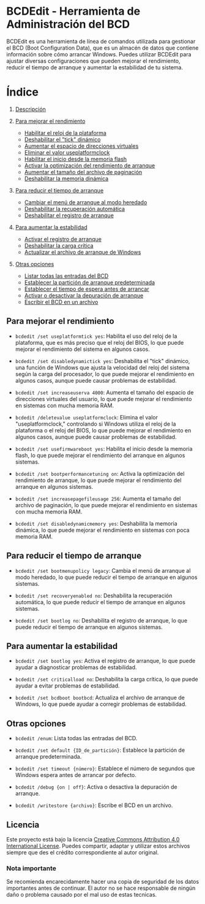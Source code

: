 # BCDEdit - Herramienta de Administración del BCD

BCDEdit es una herramienta de línea de comandos utilizada para gestionar el BCD (Boot Configuration Data), que es un almacén de datos que contiene información sobre cómo arrancar Windows. Puedes utilizar BCDEdit para ajustar diversas configuraciones que pueden mejorar el rendimiento, reducir el tiempo de arranque y aumentar la estabilidad de tu sistema.

# Índice
1. [Descripción](#bcdedit---herramienta-de-administración-del-bcd)
2. [Para mejorar el rendimiento](#para-mejorar-el-rendimiento)
   - [Habilitar el reloj de la plataforma](#bcdedit-set-useplatformtick-yes)
   - [Deshabilitar el "tick" dinámico](#bcdedit-set-disabledynamictick-yes)
   - [Aumentar el espacio de direcciones virtuales](#bcdedit-set-increaseuserva-4000)
   - [Eliminar el valor useplatformclock](#bcdedit-deletevalue-useplatformclock)
   - [Habilitar el inicio desde la memoria flash](#bcdedit-set-usefirmwareboot-yes)
   - [Activar la optimización del rendimiento de arranque](#bcdedit-set-bootperformancetuning-on)
   - [Aumentar el tamaño del archivo de paginación](#bcdedit-set-increasepagefileusage-256)
   - [Deshabilitar la memoria dinámica](#bcdedit-set-disabledynamicmemory-yes)

3. [Para reducir el tiempo de arranque](#para-reducir-el-tiempo-de-arranque)
   - [Cambiar el menú de arranque al modo heredado](#bcdedit-set-bootmenupolicy-legacy)
   - [Deshabilitar la recuperación automática](#bcdedit-set-recoveryenabled-no)
   - [Deshabilitar el registro de arranque](#bcdedit-set-bootlog-no)

4. [Para aumentar la estabilidad](#para-aumentar-la-estabilidad)
   - [Activar el registro de arranque](#bcdedit-set-bootlog-yes)
   - [Deshabilitar la carga crítica](#bcdedit-set-criticalload-no)
   - [Actualizar el archivo de arranque de Windows](#bcdedit-set-bcdboot-bootbcd)

5. [Otras opciones](#otras-opciones)
   - [Listar todas las entradas del BCD](#bcdedit-enum)
   - [Establecer la partición de arranque predeterminada](#bcdedit-set-default-id_de_partición)
   - [Establecer el tiempo de espera antes de arrancar](#bcdedit-set-timeout-número)
   - [Activar o desactivar la depuración de arranque](#bcdedit-debug-on--off)
   - [Escribir el BCD en un archivo](#bcdedit-writestore-archivo)

## Para mejorar el rendimiento

- `bcdedit /set useplatformtick yes`: Habilita el uso del reloj de la plataforma, que es más preciso que el reloj del BIOS, lo que puede mejorar el rendimiento del sistema en algunos casos.

- `bcdedit /set disabledynamictick yes`: Deshabilita el "tick" dinámico, una función de Windows que ajusta la velocidad del reloj del sistema según la carga del procesador, lo que puede mejorar el rendimiento en algunos casos, aunque puede causar problemas de estabilidad.

- `bcdedit /set increaseuserva 4000`: Aumenta el tamaño del espacio de direcciones virtuales del usuario, lo que puede mejorar el rendimiento en sistemas con mucha memoria RAM.

- `bcdedit /deletevalue useplatformclock`: Elimina el valor "useplatformclock," controlando si Windows utiliza el reloj de la plataforma o el reloj del BIOS, lo que puede mejorar el rendimiento en algunos casos, aunque puede causar problemas de estabilidad.

- `bcdedit /set usefirmwareboot yes`: Habilita el inicio desde la memoria flash, lo que puede mejorar el rendimiento del arranque en algunos sistemas.

- `bcdedit /set bootperformancetuning on`: Activa la optimización del rendimiento de arranque, lo que puede mejorar el rendimiento del arranque en algunos sistemas.

- `bcdedit /set increasepagefileusage 256`: Aumenta el tamaño del archivo de paginación, lo que puede mejorar el rendimiento en sistemas con mucha memoria RAM.

- `bcdedit /set disabledynamicmemory yes`: Deshabilita la memoria dinámica, lo que puede mejorar el rendimiento en sistemas con poca memoria RAM.

## Para reducir el tiempo de arranque

- `bcdedit /set bootmenupolicy legacy`: Cambia el menú de arranque al modo heredado, lo que puede reducir el tiempo de arranque en algunos sistemas.

- `bcdedit /set recoveryenabled no`: Deshabilita la recuperación automática, lo que puede reducir el tiempo de arranque en algunos sistemas.

- `bcdedit /set bootlog no`: Deshabilita el registro de arranque, lo que puede reducir el tiempo de arranque en algunos sistemas.

## Para aumentar la estabilidad

- `bcdedit /set bootlog yes`: Activa el registro de arranque, lo que puede ayudar a diagnosticar problemas de estabilidad.

- `bcdedit /set criticalload no`: Deshabilita la carga crítica, lo que puede ayudar a evitar problemas de estabilidad.

- `bcdedit /set bcdboot bootbcd`: Actualiza el archivo de arranque de Windows, lo que puede ayudar a corregir problemas de estabilidad.

## Otras opciones

- `bcdedit /enum`: Lista todas las entradas del BCD.

- `bcdedit /set default {ID_de_partición}`: Establece la partición de arranque predeterminada.

- `bcdedit /set timeout {número}`: Establece el número de segundos que Windows espera antes de arrancar por defecto.

- `bcdedit /debug {on | off}`: Activa o desactiva la depuración de arranque.

- `bcdedit /writestore {archivo}`: Escribe el BCD en un archivo.


## Licencia
Este proyecto está bajo la licencia [Creative Commons Attribution 4.0 International License](https://creativecommons.org/licenses/by/4.0/). Puedes compartir, adaptar y utilizar estos archivos siempre que des el crédito correspondiente al autor original.

### Nota importante
Se recomienda encarecidamente hacer una copia de seguridad de los datos importantes antes de continuar. El autor no se hace responsable de ningún daño o problema causado por el mal uso de estas tecnicas.
